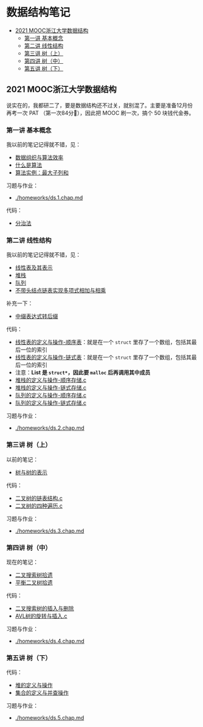 # 数据结构笔记


<!-- @import "[TOC]" {cmd="toc" depthFrom=2 depthTo=6 orderedList=false} -->

<!-- code_chunk_output -->

- [2021 MOOC浙江大学数据结构](#2021-mooc浙江大学数据结构)
  - [第一讲 基本概念](#第一讲-基本概念)
  - [第二讲 线性结构](#第二讲-线性结构)
  - [第三讲 树（上）](#第三讲-树上)
  - [第四讲 树（中）](#第四讲-树中)
  - [第五讲 树（下）](#第五讲-树下)

<!-- /code_chunk_output -->

## 2021 MOOC浙江大学数据结构

说实在的，我都研二了，要是数据结构还不过关，就别混了。主要是准备12月份再考一次 PAT （第一次84分🤬），因此把 MOOC 刷一次，搞个 50 块钱代金券。

### 第一讲 基本概念

我以前的笔记记得就不错，见：
- [数据组织与算法效率](../../DataStructure_数据结构/course_1/1_数据组织与算法效率.md)
- [什么是算法](../../DataStructure_数据结构/course_1/2_什么是算法.md)
- [算法实例：最大子列和](../../DataStructure_数据结构/course_1/3_算法实例：最大子列和.md)

习题与作业：
- [./homeworks/ds.1.chap.md](./homeworks/ds.1.chap.md)

代码：
- [分治法](./codes/1.1.算法3-分治法.c)

### 第二讲 线性结构

我以前的笔记记得就不错，见：
- [线性表及其表示](../../DataStructure_数据结构/course_2/1_线性表及其表示.md)
- [堆栈](../../DataStructure_数据结构/course_2/2_堆栈.md)
- [队列](../../DataStructure_数据结构/course_2/3_队列.md)
- [不带头结点链表实现多项式相加与相乘](../../DataStructure_数据结构/course_2/4_不带头结点链表实现多项式相加与相乘.md)

补充一下：
- [中缀表达式转后缀](../../DataStructure_数据结构/course_2/5_中缀表达式转后缀.md)

代码：
- [线性表的定义与操作-顺序表](./codes/2.1.线性表的定义与操作-顺序表.c)：就是在一个 `struct` 里存了一个数组，包括其最后一位的索引
- [线性表的定义与操作-链式表](./codes/2.1.线性表的定义与操作-链式表.c)：就是在一个 `struct` 里存了一个数组，包括其最后一位的索引
- 注意：**List 是 `struct*`，因此要 `malloc` 后再调用其中成员**
- [堆栈的定义与操作-顺序存储.c](./codes/2.2.堆栈的定义与操作-顺序存储.c)
- [堆栈的定义与操作-链式存储.c](./codes/2.2.堆栈的定义与操作-链式存储.c)
- [队列的定义与操作-顺序存储.c](./codes/2.3.队列的定义与操作-顺序存储.c)
- [队列的定义与操作-链式存储.c](./codes/2.3.队列的定义与操作-链式存储.c)

习题与作业：
- [./homeworks/ds.2.chap.md](./homeworks/ds.2.chap.md)

### 第三讲 树（上）

以前的笔记：
- [树与树的表示](../../DataStructure_数据结构/course_3/1_树与树的表示.md)

代码：
- [二叉树的链表结构.c](./codes/3.1.二叉树的链表结构.c)
- [二叉树的四种遍历.c](./codes/3.3.二叉树的四种遍历.c)

习题与作业：
- [./homeworks/ds.3.chap.md](./homeworks/ds.3.chap.md)

### 第四讲 树（中）

现在的笔记：
- [二叉搜索树拾遗](../../DataStructure_数据结构/course_4/1_二叉搜索树拾遗.md)
- [平衡二叉树拾遗](../../DataStructure_数据结构/course_4/2_平衡二叉树拾遗.md)

代码：
- [二叉搜索树的插入与删除](./codes/4.1.二叉搜索树的插入与删除)
- [AVL树的旋转与插入.c](./codes/4.2.AVL树的旋转与插入.c)

习题与作业：
- [./homeworks/ds.4.chap.md](./homeworks/ds.4.chap.md)

### 第五讲 树（下）

代码：
- [堆的定义与操作](./codes/5.1.堆的定义与操作.c)
- [集合的定义与并查操作](./codes/5.3.集合的定义与并查操作.c)

习题与作业：
- [./homeworks/ds.5.chap.md](./homeworks/ds.5.chap.md)
